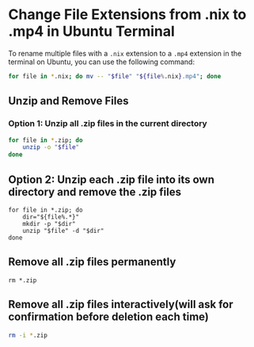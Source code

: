 # Change File Extensions from .nix to .mp4 in Ubuntu Terminal

To rename multiple files with a `.nix` extension to a `.mp4` extension in the terminal on Ubuntu, you can use the following command:

```bash
for file in *.nix; do mv -- "$file" "${file%.nix}.mp4"; done
```
## Unzip and Remove Files

### Option 1: Unzip all .zip files in the current directory

```bash
for file in *.zip; do
    unzip -o "$file"
done
```
## Option 2: Unzip each .zip file into its own directory and remove the .zip files
```fish
for file in *.zip; do
    dir="${file%.*}"
    mkdir -p "$dir"
    unzip "$file" -d "$dir"
done
```
## Remove all .zip files permanently
```fish
rm *.zip
```
## Remove all .zip files interactively(will ask for confirmation before deletion each time)
```bash
rm -i *.zip
```
